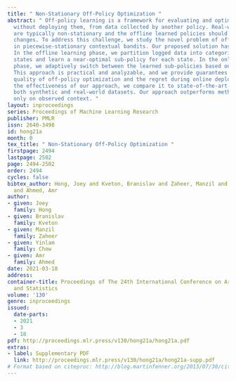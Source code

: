 ```yaml
---
title: " Non-Stationary Off-Policy Optimization "
abstract: " Off-policy learning is a framework for evaluating and optimizing policies
  without deploying them, from data collected by another policy. Real-world environments
  are typically non-stationary and the offline learned policies should adapt to these
  changes. To address this challenge, we study the novel problem of off-policy optimization
  in piecewise-stationary contextual bandits. Our proposed solution has two phases.
  In the offline learning phase, we partition logged data into categorical latent
  states and learn a near-optimal sub-policy for each state. In the online deployment
  phase, we adaptively switch between the learned sub-policies based on their performance.
  This approach is practical and analyzable, and we provide guarantees on both the
  quality of off-policy optimization and the regret during online deployment. To show
  the effectiveness of our approach, we compare it to state-of-the-art baselines on
  both synthetic and real-world datasets. Our approach outperforms methods that act
  only on observed context. "
layout: inproceedings
series: Proceedings of Machine Learning Research
publisher: PMLR
issn: 2640-3498
id: hong21a
month: 0
tex_title: " Non-Stationary Off-Policy Optimization "
firstpage: 2494
lastpage: 2502
page: 2494-2502
order: 2494
cycles: false
bibtex_author: Hong, Joey and Kveton, Branislav and Zaheer, Manzil and Chow, Yinlam
  and Ahmed, Amr
author:
- given: Joey
  family: Hong
- given: Branislav
  family: Kveton
- given: Manzil
  family: Zaheer
- given: Yinlam
  family: Chow
- given: Amr
  family: Ahmed
date: 2021-03-18
address: 
container-title: Proceedings of The 24th International Conference on Artificial Intelligence
  and Statistics
volume: '130'
genre: inproceedings
issued:
  date-parts:
  - 2021
  - 3
  - 18
pdf: http://proceedings.mlr.press/v130/hong21a/hong21a.pdf
extras:
- label: Supplementary PDF
  link: http://proceedings.mlr.press/v130/hong21a/hong21a-supp.pdf
# Format based on citeproc: http://blog.martinfenner.org/2013/07/30/citeproc-yaml-for-bibliographies/
---
```

